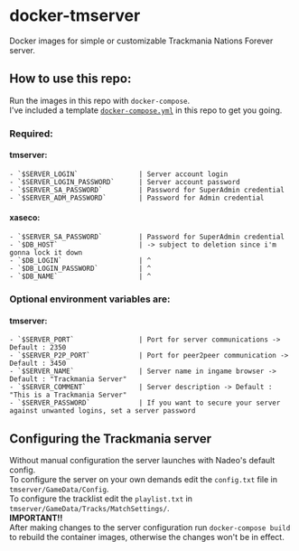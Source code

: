 # docker-tmserver
Docker images for simple or customizable Trackmania Nations Forever server.

## How to use this repo:
Run the images in this repo with `docker-compose`.  
I've included a template [`docker-compose.yml`](https://github.com/ryluth/docker-tmserver/blob/master/docker-compose.yml) in this repo to get you going.

### Required:
  #### tmserver:
    - `$SERVER_LOGIN`               | Server account login
    - `$SERVER_LOGIN_PASSWORD`      | Server account password
    - `$SERVER_SA_PASSWORD`         | Password for SuperAdmin credential
    - `$SERVER_ADM_PASSWORD`        | Password for Admin credential
  #### xaseco:
    - `$SERVER_SA_PASSWORD`         | Password for SuperAdmin credential
    - `$DB_HOST`                    | -> subject to deletion since i'm gonna lock it down 
    - `$DB_LOGIN`                   | ^
    - `$DB_LOGIN_PASSWORD`          | ^
    - `$DB_NAME`                    | ^
  
### Optional environment variables are:
  #### tmserver:
    - `$SERVER_PORT`                | Port for server communications -> Default : 2350
    - `$SERVER_P2P_PORT`            | Port for peer2peer communication -> Default : 3450
    - `$SERVER_NAME`                | Server name in ingame browser -> Default : "Trackmania Server"
    - `$SERVER_COMMENT`             | Server description -> Default : "This is a Trackmania Server"
    - `$SERVER_PASSWORD`            | If you want to secure your server against unwanted logins, set a server password
  
## Configuring the Trackmania server
Without manual configuration the server launches with Nadeo's default config.  
To configure the server on your own demands edit the `config.txt` file in `tmserver/GameData/Config`.  
To configure the tracklist edit the `playlist.txt` in `tmserver/GameData/Tracks/MatchSettings/`.  
**IMPORTANT!!**  
After making changes to the server configuration run `docker-compose build` to rebuild the container images, otherwise the changes won't be in effect.  
